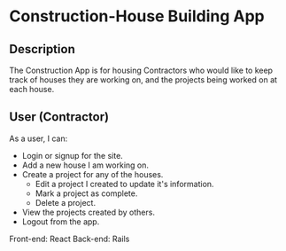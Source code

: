 # Construction-House Building App

## Description

The Construction App is for housing Contractors who would like to keep track of houses they are working on, and the projects being worked on at each house. 

## User (Contractor)

As a user, I can:

- Login or signup for the site.
- Add a new house I am working on.
- Create a project for any of the houses.
  - Edit a project I created to update it's information. 
  - Mark a project as complete.
  - Delete a project.     
- View the projects created by others. 
- Logout from the app. 

Front-end: React
Back-end: Rails
